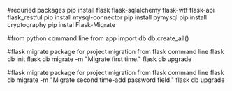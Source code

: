 #requried packages
pip install flask flask-sqlalchemy flask-wtf flask-api flask_restful
pip install mysql-connector
pip install pymysql
pip install cryptography
pip instal Flask-Migrate

#from python command line
from app import db
db.create_all()

#flask migrate package for project migration from flask command line
flask db init
flask db migrate -m "Migrate first time."
flask db upgrade


#flask migrate package for project migration from flask command line
flask db migrate -m "Migrate second time-add password field."
flask db upgrade